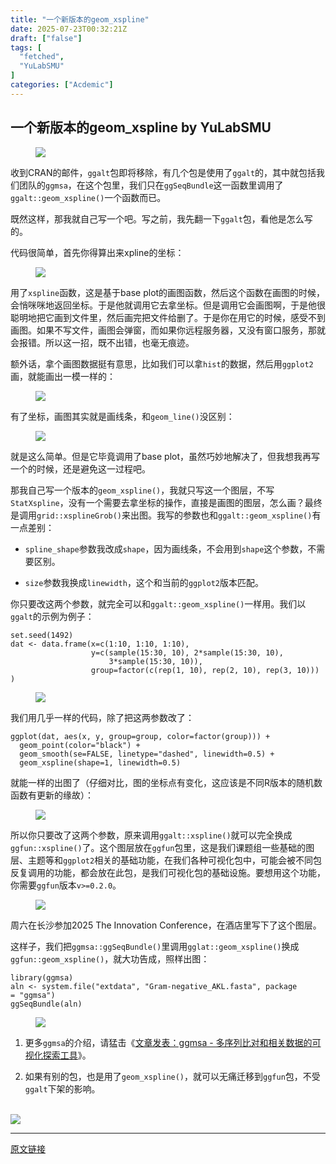 ```yaml
---
title: "一个新版本的geom_xspline"
date: 2025-07-23T00:32:21Z
draft: ["false"]
tags: [
  "fetched",
  "YuLabSMU"
]
categories: ["Acdemic"]
---
```

一个新版本的geom_xspline by YuLabSMU
------
<div><section data-tool="mdnice编辑器" data-website="https://www.mdnice.com" data-pm-slice="0 0 []"><figure data-tool="mdnice编辑器"><span leaf=""><img data-src="https://mmbiz.qpic.cn/mmbiz_png/MPBFtnFrw4n0cBDH8icwHicvH2OFfDH7z7pcX89K9I6P6p5utT7uRxia3dKBECVc30ppnRAIElxIyfYMrGtyM0jiaQ/640?wx_fmt=png&amp;from=appmsg" data-ratio="0.9361111111111111" data-type="png" data-w="1080" data-imgfileid="100013763" src="https://mmbiz.qpic.cn/mmbiz_png/MPBFtnFrw4n0cBDH8icwHicvH2OFfDH7z7pcX89K9I6P6p5utT7uRxia3dKBECVc30ppnRAIElxIyfYMrGtyM0jiaQ/640?wx_fmt=png&amp;from=appmsg"></span></figure><p data-tool="mdnice编辑器"><span leaf="">收到CRAN的邮件，</span><code><span leaf="">ggalt</span></code><span leaf="">包即将移除，有几个包是使用了</span><code><span leaf="">ggalt</span></code><span leaf="">的，其中就包括我们团队的</span><code><span leaf="">ggmsa</span></code><span leaf="">，在这个包里，我们只在</span><code><span leaf="">ggSeqBundle</span></code><span leaf="">这一函数里调用了</span><code><span leaf="">ggalt::geom_xspline()</span></code><span leaf="">一个函数而已。</span></p><p data-tool="mdnice编辑器"><span leaf="">既然这样，那我就自己写一个吧。写之前，我先翻一下</span><code><span leaf="">ggalt</span></code><span leaf="">包，看他是怎么写的。</span></p><p data-tool="mdnice编辑器"><span leaf="">代码很简单，首先你得算出来xpline的坐标：</span></p><figure data-tool="mdnice编辑器"><span leaf=""><img data-src="https://mmbiz.qpic.cn/mmbiz_png/MPBFtnFrw4n0cBDH8icwHicvH2OFfDH7z7ms87qJybEtBaRISPUPC5ajfW6uq9kYt435AnzRdL1p1eP7ibicIAH2XA/640?wx_fmt=png&amp;from=appmsg" data-ratio="0.5953703703703703" data-type="png" data-w="1080" data-imgfileid="100013761" src="https://mmbiz.qpic.cn/mmbiz_png/MPBFtnFrw4n0cBDH8icwHicvH2OFfDH7z7ms87qJybEtBaRISPUPC5ajfW6uq9kYt435AnzRdL1p1eP7ibicIAH2XA/640?wx_fmt=png&amp;from=appmsg"></span></figure><p data-tool="mdnice编辑器"><span leaf="">用了</span><code><span leaf="">xspline</span></code><span leaf="">函数，这是基于base plot的画图函数，然后这个函数在画图的时候，会悄咪咪地返回坐标。于是他就调用它去拿坐标。但是调用它会画图啊，于是他很聪明地把它画到文件里，然后画完把文件给删了。于是你在用它的时候，感受不到画图。如果不写文件，画图会弹窗，而如果你远程服务器，又没有窗口服务，那就会报错。所以这一招，既不出错，也毫无痕迹。</span></p><p data-tool="mdnice编辑器"><span leaf="">额外话，拿个画图数据挺有意思，比如我们可以拿</span><code><span leaf="">hist</span></code><span leaf="">的数据，然后用</span><code><span leaf="">ggplot2</span></code><span leaf="">画，就能画出一模一样的：</span></p><figure data-tool="mdnice编辑器"><span leaf=""><img data-src="https://mmbiz.qpic.cn/mmbiz_png/MPBFtnFrw4n0cBDH8icwHicvH2OFfDH7z7eu9pVX1NADqzT6XHq8MGwAZyqyNztIOUPapb5g0OoY6Zia14kicjzJPg/640?wx_fmt=png&amp;from=appmsg" data-ratio="0.700925925925926" data-type="png" data-w="1080" data-imgfileid="100013762" src="https://mmbiz.qpic.cn/mmbiz_png/MPBFtnFrw4n0cBDH8icwHicvH2OFfDH7z7eu9pVX1NADqzT6XHq8MGwAZyqyNztIOUPapb5g0OoY6Zia14kicjzJPg/640?wx_fmt=png&amp;from=appmsg"></span></figure><p data-tool="mdnice编辑器"><span leaf="">有了坐标，画图其实就是画线条，和</span><code><span leaf="">geom_line()</span></code><span leaf="">没区别：</span></p><figure data-tool="mdnice编辑器"><span leaf=""><img data-src="https://mmbiz.qpic.cn/mmbiz_png/MPBFtnFrw4n0cBDH8icwHicvH2OFfDH7z7vqLnh3k9jvXYfa125kLFClL4hWLmicia5NFxLNunic8icnDvynmUH98pXA/640?wx_fmt=png&amp;from=appmsg" data-ratio="0.17777777777777778" data-type="png" data-w="1080" data-imgfileid="100013760" src="https://mmbiz.qpic.cn/mmbiz_png/MPBFtnFrw4n0cBDH8icwHicvH2OFfDH7z7vqLnh3k9jvXYfa125kLFClL4hWLmicia5NFxLNunic8icnDvynmUH98pXA/640?wx_fmt=png&amp;from=appmsg"></span></figure><p data-tool="mdnice编辑器"><span leaf="">就是这么简单。但是它毕竟调用了base plot，虽然巧妙地解决了，但我想我再写一个的时候，还是避免这一过程吧。</span></p><p data-tool="mdnice编辑器"><span leaf="">那我自己写一个版本的</span><code><span leaf="">geom_xspline()</span></code><span leaf="">，我就只写这一个图层，不写</span><code><span leaf="">StatXspline</span></code><span leaf="">，没有一个需要去拿坐标的操作，直接是画图的图层，怎么画？最终是调用</span><code><span leaf="">grid::xsplineGrob()</span></code><span leaf="">来出图。我写的参数也和</span><code><span leaf="">ggalt::geom_xspline()</span></code><span leaf="">有一点差别：</span></p><ul><li><section><p><code><span leaf="">spline_shape</span></code><span leaf="">参数我改成</span><code><span leaf="">shape</span></code><span leaf="">，因为画线条，不会用到</span><code><span leaf="">shape</span></code><span leaf="">这个参数，不需要区别。</span></p></section></li><li><section><p><code><span leaf="">size</span></code><span leaf="">参数我换成</span><code><span leaf="">linewidth</span></code><span leaf="">，这个和当前的</span><code><span leaf="">ggplot2</span></code><span leaf="">版本匹配。</span></p></section></li></ul><p data-tool="mdnice编辑器"><span leaf="">你只要改这两个参数，就完全可以和</span><code><span leaf="">ggalt::geom_xspline()</span></code><span leaf="">一样用。我们以</span><code><span leaf="">ggalt</span></code><span leaf="">的示例为例子：</span></p><pre data-tool="mdnice编辑器"><span data-cacheurl="" data-remoteid=""></span><code><span leaf="">set.seed(</span><span><span leaf="">1492</span></span><span leaf="">)</span><span leaf=""><br></span><span leaf="">dat &lt;- data.frame(x=c(</span><span><span leaf="">1</span></span><span leaf="">:</span><span><span leaf="">10</span></span><span leaf="">, </span><span><span leaf="">1</span></span><span leaf="">:</span><span><span leaf="">10</span></span><span leaf="">, </span><span><span leaf="">1</span></span><span leaf="">:</span><span><span leaf="">10</span></span><span leaf="">),</span><span leaf=""><br></span><span leaf="">                  y=c(sample(</span><span><span leaf="">15</span></span><span leaf="">:</span><span><span leaf="">30</span></span><span leaf="">, </span><span><span leaf="">10</span></span><span leaf="">), </span><span><span leaf="">2</span></span><span leaf="">*sample(</span><span><span leaf="">15</span></span><span leaf="">:</span><span><span leaf="">30</span></span><span leaf="">, </span><span><span leaf="">10</span></span><span leaf="">),</span><span leaf=""><br></span><span leaf="">                      </span><span><span leaf="">3</span></span><span leaf="">*sample(</span><span><span leaf="">15</span></span><span leaf="">:</span><span><span leaf="">30</span></span><span leaf="">, </span><span><span leaf="">10</span></span><span leaf="">)),</span><span leaf=""><br></span><span leaf="">                  group=factor(c(rep(</span><span><span leaf="">1</span></span><span leaf="">, </span><span><span leaf="">10</span></span><span leaf="">), rep(</span><span><span leaf="">2</span></span><span leaf="">, </span><span><span leaf="">10</span></span><span leaf="">), rep(</span><span><span leaf="">3</span></span><span leaf="">, </span><span><span leaf="">10</span></span><span leaf="">)))</span><span leaf=""><br></span><span leaf="">)</span><span leaf=""><br></span></code></pre><figure data-tool="mdnice编辑器"><span leaf=""><img data-src="https://mmbiz.qpic.cn/mmbiz_png/MPBFtnFrw4n0cBDH8icwHicvH2OFfDH7z7Ss0qktic0icT29e2iaiclSw0E835VmGNTee8LGNiabKZiaONzgh278GP1lSQ/640?wx_fmt=png&amp;from=appmsg" data-ratio="0.9074074074074074" data-type="png" data-w="1080" data-imgfileid="100013764" src="https://mmbiz.qpic.cn/mmbiz_png/MPBFtnFrw4n0cBDH8icwHicvH2OFfDH7z7Ss0qktic0icT29e2iaiclSw0E835VmGNTee8LGNiabKZiaONzgh278GP1lSQ/640?wx_fmt=png&amp;from=appmsg"></span></figure><p data-tool="mdnice编辑器"><span leaf="">我们用几乎一样的代码，除了把这两参数改了：</span></p><pre data-tool="mdnice编辑器"><span data-cacheurl="" data-remoteid=""></span><code><span leaf="">ggplot(dat, aes(x, y, group=group, color=factor(group))) +</span><span leaf=""><br></span><span leaf="">  geom_point(color=</span><span><span leaf="">"black"</span></span><span leaf="">) +</span><span leaf=""><br></span><span leaf="">  geom_smooth(se=</span><span><span leaf="">FALSE</span></span><span leaf="">, linetype=</span><span><span leaf="">"dashed"</span></span><span leaf="">, linewidth=</span><span><span leaf="">0.5</span></span><span leaf="">) +</span><span leaf=""><br></span><span leaf="">  geom_xspline(shape=</span><span><span leaf="">1</span></span><span leaf="">, linewidth=</span><span><span leaf="">0.5</span></span><span leaf="">)</span><span leaf=""><br></span></code></pre><p data-tool="mdnice编辑器"><span leaf="">就能一样的出图了（仔细对比，图的坐标点有变化，这应该是不同R版本的随机数函数有更新的缘故）：</span></p><figure data-tool="mdnice编辑器"><span leaf=""><img data-src="https://mmbiz.qpic.cn/mmbiz_png/MPBFtnFrw4n0cBDH8icwHicvH2OFfDH7z783hYiasAfeic7IB7HghKhpk657RowajVTVT8efHGfDJCArKRIZq0YuNw/640?wx_fmt=png&amp;from=appmsg" data-ratio="0.6583333333333333" data-type="png" data-w="1080" data-imgfileid="100013768" src="https://mmbiz.qpic.cn/mmbiz_png/MPBFtnFrw4n0cBDH8icwHicvH2OFfDH7z783hYiasAfeic7IB7HghKhpk657RowajVTVT8efHGfDJCArKRIZq0YuNw/640?wx_fmt=png&amp;from=appmsg"></span></figure><p data-tool="mdnice编辑器"><span leaf="">所以你只要改了这两个参数，原来调用</span><code><span leaf="">ggalt::xspline()</span></code><span leaf="">就可以完全换成</span><code><span leaf="">ggfun::xspline()</span></code><span leaf="">了。这个图层放在</span><code><span leaf="">ggfun</span></code><span leaf="">包里，这是我们课题组一些基础的图层、主题等和</span><code><span leaf="">ggplot2</span></code><span leaf="">相关的基础功能，在我们各种可视化包中，可能会被不同包反复调用的功能，都会放在此包，是我们可视化包的基础设施。要想用这个功能，你需要</span><code><span leaf="">ggfun</span></code><span leaf="">版本</span><code><span leaf="">v&gt;=0.2.0</span></code><span leaf="">。</span></p><figure data-tool="mdnice编辑器"><span leaf=""><img data-src="https://mmbiz.qpic.cn/mmbiz_png/MPBFtnFrw4n0cBDH8icwHicvH2OFfDH7z7TLwRqXN9VTlZzpNpCUU7pKNyuvJxC5FmcLfXA8sfmmHZ9MobCHC9dQ/640?wx_fmt=png&amp;from=appmsg" data-ratio="0.11851851851851852" data-type="png" data-w="1080" data-imgfileid="100013767" src="https://mmbiz.qpic.cn/mmbiz_png/MPBFtnFrw4n0cBDH8icwHicvH2OFfDH7z7TLwRqXN9VTlZzpNpCUU7pKNyuvJxC5FmcLfXA8sfmmHZ9MobCHC9dQ/640?wx_fmt=png&amp;from=appmsg"></span></figure><p data-tool="mdnice编辑器"><span leaf="">周六在长沙参加2025 The Innovation Conference，在酒店里写下了这个图层。</span></p><p data-tool="mdnice编辑器"><span leaf="">这样子，我们把</span><code><span leaf="">ggmsa::ggSeqBundle()</span></code><span leaf="">里调用</span><code><span leaf="">gglat::geom_xspline()</span></code><span leaf="">换成</span><code><span leaf="">ggfun::geom_xspline()</span></code><span leaf="">，就大功告成，照样出图：</span></p><pre data-tool="mdnice编辑器"><span data-cacheurl="" data-remoteid=""></span><code><span><span leaf="">library</span></span><span leaf="">(ggmsa)</span><span leaf=""><br></span><span leaf="">aln &lt;- system.file(</span><span><span leaf="">"extdata"</span></span><span leaf="">, </span><span><span leaf="">"Gram-negative_AKL.fasta"</span></span><span leaf="">, package = </span><span><span leaf="">"ggmsa"</span></span><span leaf="">)</span><span leaf=""><br></span><span leaf="">ggSeqBundle(aln)</span><span leaf=""><br></span></code></pre><figure data-tool="mdnice编辑器"><span leaf=""><img data-src="https://mmbiz.qpic.cn/mmbiz_png/MPBFtnFrw4n0cBDH8icwHicvH2OFfDH7z7guZoY5w9Seia2GS5zVpJT0gCEQ6vcevqZXRL5yqPkY3JROQFfvMiaGPg/640?wx_fmt=png&amp;from=appmsg" data-ratio="0.6138888888888889" data-type="png" data-w="1080" data-imgfileid="100013769" src="https://mmbiz.qpic.cn/mmbiz_png/MPBFtnFrw4n0cBDH8icwHicvH2OFfDH7z7guZoY5w9Seia2GS5zVpJT0gCEQ6vcevqZXRL5yqPkY3JROQFfvMiaGPg/640?wx_fmt=png&amp;from=appmsg"></span></figure><ol><li><section><p><span leaf="">更多</span><code><span leaf="">ggmsa</span></code><span leaf="">的介绍，请猛击《<a target="_blank" href="https://mp.weixin.qq.com/s?__biz=MzI5NjUyNzkxMg==&amp;mid=2247492065&amp;idx=1&amp;sn=e26a3c3ab575d575c9df4cb3204c3540&amp;scene=21#wechat_redirect" textvalue="" linktype="text" data-linktype="2">文章发表：ggmsa - 多序列比对和相关数据的可视化探索工具</a>》。</span></p></section></li><li><section><p><span leaf="">如果有别的包，也是用了</span><code><span leaf="">geom_xspline()</span></code><span leaf="">，就可以无痛迁移到</span><code><span leaf="">ggfun</span></code><span leaf="">包，不受</span><code><span leaf="">ggalt</span></code><span leaf="">下架的影响。</span></p></section></li></ol><section><section><section><span leaf=""><br></span></section></section><section><section nodeleaf=""><img data-src="https://mmbiz.qpic.cn/mmbiz_png/MPBFtnFrw4kRyPGNB6yZWxGd3Kd5gwlqlrY8dKXJ1ic4eESy51diaUstLVl34OPSowVWIojBB3YRCpnePvzFtLDQ/640?wx_fmt=png" data-ratio="1.25140712945591" data-type="jpg" data-w="1066" src="https://mmbiz.qpic.cn/mmbiz_png/MPBFtnFrw4kRyPGNB6yZWxGd3Kd5gwlqlrY8dKXJ1ic4eESy51diaUstLVl34OPSowVWIojBB3YRCpnePvzFtLDQ/640?wx_fmt=png"></section></section></section></section><p><mp-style-type data-value="3"></mp-style-type></p></div>  
<hr>
<a href="https://mp.weixin.qq.com/s/3d-snC56x5B6t099AVViUA",target="_blank" rel="noopener noreferrer">原文链接</a>
